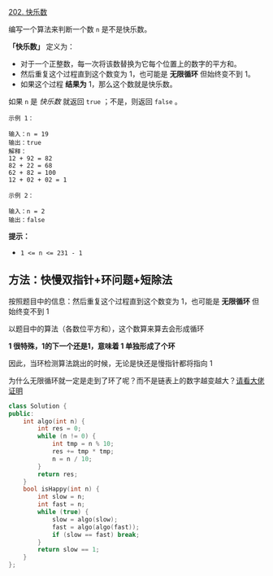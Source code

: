 [202. 快乐数](https://leetcode-cn.com/problems/happy-number/)

编写一个算法来判断一个数 `n` 是不是快乐数。

**「快乐数」** 定义为：

- 对于一个正整数，每一次将该数替换为它每个位置上的数字的平方和。
- 然后重复这个过程直到这个数变为 1，也可能是 **无限循环** 但始终变不到 1。
- 如果这个过程 **结果为** 1，那么这个数就是快乐数。

如果 `n` 是 *快乐数* 就返回 `true` ；不是，则返回 `false` 。

```
示例 1：

输入：n = 19
输出：true
解释：
12 + 92 = 82
82 + 22 = 68
62 + 82 = 100
12 + 02 + 02 = 1

示例 2：

输入：n = 2
输出：false

```

**提示：**

- `1 <= n <= 231 - 1`

## 方法：快慢双指针+环问题+短除法

按照题目中的信息：然后重复这个过程直到这个数变为 1，也可能是 **无限循环** 但始终变不到 1

以题目中的算法（各数位平方和），这个数算来算去会形成循环

**1 很特殊，1的下一个还是1，意味着 1 单独形成了个环**

因此，当环检测算法跳出的时候，无论是快还是慢指针都将指向 1

为什么无限循环就一定是走到了环了呢？而不是链表上的数字越变越大？[请看大佬证明](https://leetcode-cn.com/problems/happy-number/solution/kuai-le-de-zhi-shi-dian-zeng-jia-liao-by-sweetiee/)

```c++
class Solution {
public:
    int algo(int n) {
        int res = 0;
        while (n != 0) {
            int tmp = n % 10;
            res += tmp * tmp;
            n = n / 10;
        }
        return res;
    }
    bool isHappy(int n) {
        int slow = n;
        int fast = n;
        while (true) {
            slow = algo(slow);
            fast = algo(algo(fast));
            if (slow == fast) break;
        }
        return slow == 1;
    }
};
```

